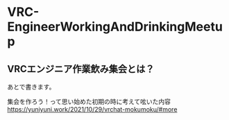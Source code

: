 # VRC-EngineerWorkingAndDrinkingMeetup

## VRCエンジニア作業飲み集会とは？

あとで書きます。  

集会を作ろう！って思い始めた初期の時に考えて呟いた内容  
https://yuniyuni.work/2021/10/29/vrchat-mokumoku/#more